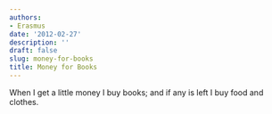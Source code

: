 ```yaml
---
authors:
- Erasmus
date: '2012-02-27'
description: ''
draft: false
slug: money-for-books
title: Money for Books
---
```

When I get a little money I buy books; and if any is left I buy food and clothes.



